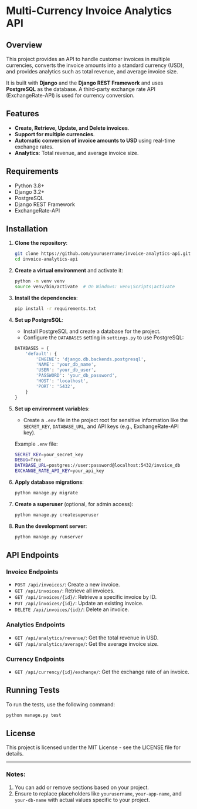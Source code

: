 # Multi-Currency Invoice Analytics API

## Overview

This project provides an API to handle customer invoices in multiple currencies, converts the invoice amounts into a standard currency (USD), and provides analytics such as total revenue, and average invoice size.

It is built with **Django** and the **Django REST Framework** and uses **PostgreSQL** as the database. A third-party exchange rate API (ExchangeRate-API) is used for currency conversion.

## Features

- **Create, Retrieve, Update, and Delete invoices**.
- **Support for multiple currencies**.
- **Automatic conversion of invoice amounts to USD** using real-time exchange rates.
- **Analytics**: Total revenue, and average invoice size.

## Requirements

- Python 3.8+
- Django 3.2+
- PostgreSQL
- Django REST Framework
- ExchangeRate-API

## Installation

1. **Clone the repository**:
    
    ```bash
    git clone https://github.com/yourusername/invoice-analytics-api.git
    cd invoice-analytics-api
    ```
    
2. **Create a virtual environment** and activate it:
    
    ```bash
    python -m venv venv
    source venv/bin/activate  # On Windows: venv\Scripts\activate
    ```
    
3. **Install the dependencies**:
    
    ```bash
    pip install -r requirements.txt
    ```
    
4. **Set up PostgreSQL**:
    - Install PostgreSQL and create a database for the project.
    - Configure the `DATABASES` setting in `settings.py` to use PostgreSQL:
    
    ```python
    DATABASES = {
        'default': {
            'ENGINE': 'django.db.backends.postgresql',
            'NAME': 'your_db_name',
            'USER': 'your_db_user',
            'PASSWORD': 'your_db_password',
            'HOST': 'localhost',
            'PORT': '5432',
        }
    }
    ```
    
5. **Set up environment variables**:
    - Create a `.env` file in the project root for sensitive information like the `SECRET_KEY`, `DATABASE_URL`, and API keys (e.g., ExchangeRate-API key).
    
    Example `.env` file:
    
    ```bash
    SECRET_KEY=your_secret_key
    DEBUG=True
    DATABASE_URL=postgres://user:password@localhost:5432/invoice_db
    EXCHANGE_RATE_API_KEY=your_api_key
    ```
    
6. **Apply database migrations**:
    
    ```bash
    python manage.py migrate
    ```
    
7. **Create a superuser** (optional, for admin access):
    
    ```bash
    python manage.py createsuperuser
    ```
    
8. **Run the development server**:
    
    ```bash
    python manage.py runserver
    ```
    

## API Endpoints

### Invoice Endpoints

- `POST /api/invoices/`: Create a new invoice.
- `GET /api/invoices/`: Retrieve all invoices.
- `GET /api/invoices/{id}/`: Retrieve a specific invoice by ID.
- `PUT /api/invoices/{id}/`: Update an existing invoice.
- `DELETE /api/invoices/{id}/`: Delete an invoice.

### Analytics Endpoints

- `GET /api/analytics/revenue/`: Get the total revenue in USD.
- `GET /api/analytics/average/`: Get the average invoice size.

### Currency Endpoints

- `GET /api/currency/{id}/exchange/`: Get the exchange rate of an invoice.

## Running Tests

To run the tests, use the following command:

```bash
python manage.py test
```

## License

This project is licensed under the MIT License - see the LICENSE file for details.

---

### Notes:

1. You can add or remove sections based on your project.
2. Ensure to replace placeholders like `yourusername`, `your-app-name`, and `your-db-name` with actual values specific to your project.
